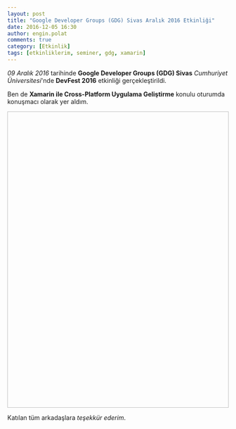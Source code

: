 ```yaml
---
layout: post
title: "Google Developer Groups (GDG) Sivas Aralık 2016 Etkinliği"
date: 2016-12-05 16:30
author: engin.polat
comments: true
category: [Etkinlik]
tags: [etkinliklerim, seminer, gdg, xamarin]
---
```

*09 Aralık 2016* tarihinde **Google Developer Groups (GDG) Sivas** *Cumhuriyet Üniversitesi*'nde **DevFest 2016** etkinliği gerçekleştirildi.

Ben de **Xamarin ile Cross-Platform Uygulama Geliştirme** konulu oturumda konuşmacı olarak yer aldım.

<img class="lazy img-responsive" data-src="/assets/uploads/2016/12/gdg-sivas.png" width="600" height="674" />

Katılan tüm arkadaşlara *teşekkür ederim*.